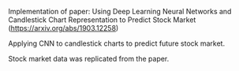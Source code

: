 Implementation of paper: Using Deep Learning Neural Networks and Candlestick Chart Representation to Predict Stock Market (https://arxiv.org/abs/1903.12258)

Applying CNN to candlestick charts to predict future stock market.

Stock market data was replicated from the paper.
